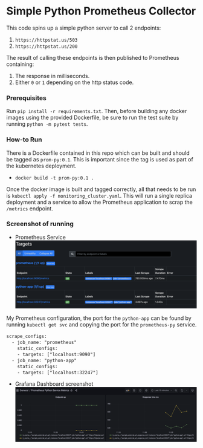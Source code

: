 # Simple Python Prometheus Collector

This code spins up a simple python server to call 2 endpoints:
1) `https://httpstat.us/503`
2) `https://httpstat.us/200`

The result of calling these endpoints is then published to Prometheus containing:
1) The response in milliseconds.
2) Either `0` or `1` depending on the http status code.

### Prerequisites
Run `pip install -r requirements.txt`. Then, before building any docker images using
the provided Dockerfile, be sure to run the test suite by running `python -m pytest tests`.

### How-to Run
There is a Dockerfile contained in this repo which can be built and should be
tagged as `prom-py:0.1`. This is important since the tag is used as part of the 
kubernetes deployment.
* `docker build -t prom-py:0.1 .`

Once the docker image is built and tagged correctly, all that needs to be run is `kubectl apply -f monitoring_cluster.yaml`.
This will run a single replica deployment and a service to allow the Prometheus application
to scrap the `/metrics` endpoint.

### Screenshot of running
* Prometheus Service
![prometheus target screenshot](resources/prometheus.png)

My Prometheus configuration, the port for the `python-app` can be found by running `kubectl get svc` and copying the port for the `prometheus-py` service.
```
scrape_configs:
  - job_name: "prometheus"
    static_configs:
    - targets: ["localhost:9090"]
  - job_name: "python-app"
    static_configs:
    - targets: ["localhost:32247"]
```

* Grafana Dashboard screenshot
![Grafana dashboard screenshot](resources/grafana.png)